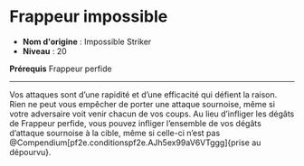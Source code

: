 # Frappeur impossible

 * **Nom d'origine** : Impossible Striker
 * **Niveau** : 20


<p><strong>Prérequis</strong> Frappeur perfide</p>
<hr>
<p>Vos attaques sont d’une rapidité et d’une efficacité qui défient la raison. Rien ne peut vous empêcher de porter une attaque sournoise, même si votre adversaire voit venir chacun de vos coups. Au lieu d’infliger les dégâts de Frappeur perfide, vous pouvez infliger l’ensemble de vos dégâts d’attaque sournoise à la cible, même si celle-ci n’est pas @Compendium[pf2e.conditionspf2e.AJh5ex99aV6VTggg]{prise au dépourvu}.</p>
